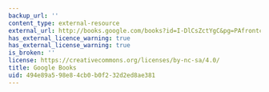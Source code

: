 ```yaml
---
backup_url: ''
content_type: external-resource
external_url: http://books.google.com/books?id=I-DlCsZctYgC&pg=PAfrontcover
has_external_licence_warning: true
has_external_license_warning: true
is_broken: ''
license: https://creativecommons.org/licenses/by-nc-sa/4.0/
title: Google Books
uid: 494e89a5-98e8-4cb0-b0f2-32d2ed8ae381
---
```

